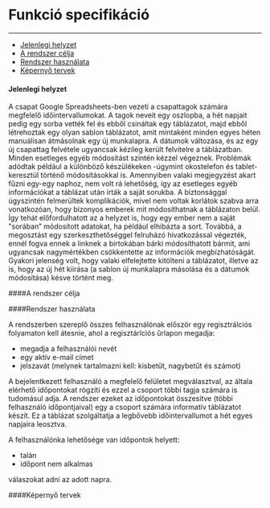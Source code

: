 # Funkció specifikáció
* * *

- [Jelenlegi helyzet](#jelenlegi-helyzet)
- [A rendszer célja](#a-rendszer-célja)
- [Rendszer használata](#rendszer-használata)
- [Képernyő tervek](#képernyő-tervek)


#### Jelenlegi helyzet

A csapat Google Spreadsheets-ben vezeti a csapattagok számára megfelelő időintervallumokat. A tagok neveit egy oszlopba, a hét napjait pedig egy sorba vették fel és ebből csináltak egy táblázatot, majd ebből létrehoztak egy olyan sablon táblázatot, amit mintaként minden egyes héten manuálisan átmásolnak egy új munkalapra. A dátumok változása, és az egy új csapattag felvétele ugyancsak kézileg került felvitelre a táblázatban. Minden esetleges egyéb módosítást szintén kézzel végeznek. Problémák adódtak például a különböző készülékeken -úgymint okostelefon és tablet- keresztül történő módosításokkal is. Amennyiben valaki megjegyzést akart fűzni egy-egy naphoz, nem volt rá lehetőség, így az esetleges egyéb információkat a táblázat után írták a saját sorukba. A biztonsággal úgyszintén felmerültek komplikációk, mivel nem voltak korlátok szabva arra vonatkozóan, hogy bizonyos emberek mit módosíthatnak a táblázaton belül. Így tehát előfordulhatott az a helyzet is, hogy egy ember nem a saját "sorában” módosított adatokat, ha például elhibázta a sort. Továbbá, a megosztást egy szerkeszthetőséggel felruházó hivatkozással végezték, ennél fogva ennek a linknek a birtokában bárki módosíthatott bármit, ami ugyancsak nagymértékben csökkentette az információk megbízhatóságát. Gyakori jelenség volt, hogy valaki elfelejtette kitölteni a táblázatot, illetve az is, hogy az új hét kiírása (a sablon új munkalapra másolása és a dátumok módosítása) késve történt meg.

####A rendszer célja

####Rendszer használata

A rendszerben szereplő összes felhasználónak először egy regisztrálciós folyamaton kell átesnie, ahol a regisztárlciós űrlapon megadja:
- megadja a felhasználói nevét
- egy aktív e-mail címet
- jelszavát (melynek tartalmazni kell: kisbetűt, nagybetűt és számot)

A bejelentkezett felhasználó a megfelelő felületet megválasztval, az általa elérhető időpontokat rögzíti és ezzel a csoport többi tagja számára is tudomásul adja. A rendszer ezeket az időpontokat összesítve (többi felhasználó időpontjaival) egy a csoport számára informatív táblázatot készít. Ez a táblázat szolgáltatja a legbővebb időintervallumot a hét egyes napjaira leosztva.

A felhasználónka lehetősége van időpontok helyett: 
- talán
- időpont nem alkalmas
 
válaszokat adni az adott napra.


####Képernyő tervek